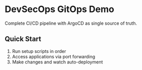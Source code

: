 # DevSecOps GitOps Demo

Complete CI/CD pipeline with ArgoCD as single source of truth.

## Quick Start
1. Run setup scripts in order
2. Access applications via port forwarding  
3. Make changes and watch auto-deployment
